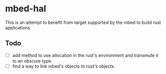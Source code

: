 # mbed-hal

This is an attempt to benefit from target supported by the mbed to build rust applications.


## Todo
- [ ] add method to use allocation in the rust's environment and transmute it to an obscure type.
- [ ] find a way to link mbed's objects to rust's objects.
